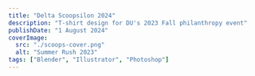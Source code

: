```yaml
---
title: "Delta Scoopsilon 2024"
description: "T-shirt design for DU's 2023 Fall philanthropy event"
publishDate: "1 August 2024"
coverImage:
  src: "./scoops-cover.png"
  alt: "Summer Rush 2023"
tags: ["Blender", "Illustrator", "Photoshop"]
---
```

